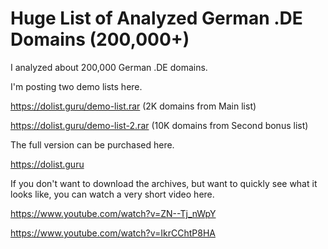 # Huge List of Analyzed German .DE Domains (200,000+)

I analyzed about 200,000 German .DE domains. 

I'm posting two demo lists here. 

https://dolist.guru/demo-list.rar (2K domains from Main list)

https://dolist.guru/demo-list-2.rar (10K domains from Second bonus list)

The full version can be purchased here. 

https://dolist.guru

If you don't want to download the archives, but want to quickly see what it looks like, you can watch a very short video here.

https://www.youtube.com/watch?v=ZN--Tj_nWpY

https://www.youtube.com/watch?v=IkrCChtP8HA

